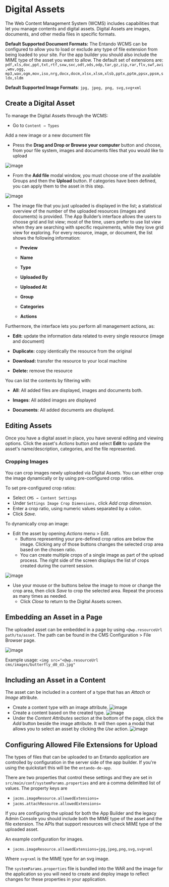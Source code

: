 # Digital Assets

The Web Content Management System (WCMS) includes capabilities that let you manage contents and digital assets. Digital Assets are images, documents, and other media
files in specific formats.

**Default Supported Document Formats:** The Entando WCMS can be
configured to allow you to load or exclude any type of file extension
from being loaded to your site. For the app builder you should also include the MIME type of the asset you want to allow. The default set of extensions are: 
`pdf,xls,doc,ppt,txt,rtf,sxw,sxc,odt,ods,odp,tar,gz,zip,rar,flv,swf,avi,wmv,ogg,`
`mp3,wav,ogm,mov,iso,nrg,docx,docm,xlsx,xlsm,xlsb,pptx,pptm,ppsx,ppsm,sldx,sldm`

**Default Supported Image Formats**: `jpg, jpeg, png, svg,svg+xml`

## Create a Digital Asset

To manage the Digital Assets through the WCMS:

- Go to `Content → Types`

Add a new image or a new document file

-   Press the **Drag and Drop or Browse your computer** button and
    choose, from your file system, images and documents files that you
    would like to upload

![image](./extracted-media/media/DigitalAssets2.png)

-   From the **Add file** modal window, you must choose one of the
    available Groups and then the **Upload** button. If categories have
    been defined, you can apply them to the asset in this step.

![image](./extracted-media/media/DigitalAssets3.png)

-   The image file that you just uploaded is displayed in the list; a
    statistical overview of the number of the uploaded resources (images
    and documents) is provided. The App Builder’s interface allows the
    users to choose grid and list view; most of the time, users prefer
    to use list view when they are searching with specific requirements,
    while they love grid view for exploring. For every resource, image,
    or document, the list shows the following information:

    -   **Preview**

    -   **Name**

    -   **Type**

    -   **Uploaded By**

    -   **Uploaded At**

    -   **Group**

    -   **Categories**

    -   **Actions**

Furthermore, the interface lets you perform all management actions, as:

-   **Edit:** update the information data related to every single
    resource (image and document)

-   **Duplicate:** copy identically the resource from the original

-   **Download:** transfer the resource to your local machine

-   **Delete:** remove the resource

You can list the contents by filtering with:

-   **All**: All added files are displayed, images and documents both.

-   **Images**: All added images are displayed

-   **Documents**: All added documents are displayed. 

## Editing Assets
Once you have a digital asset in place, you have several editing and viewing options. Click the asset's *Actions* button and select **Edit** to update the asset's name/description, categories, and the file represented.

### Cropping Images
You can crop images newly uploaded via Digital Assets. You can either crop the image dynamically or by using pre-configured crop ratios.

To set pre-configured crop ratios:
- Select `CMS → Content Settings`
- Under `Settings Image Crop Dimensions,` click *Add crop dimension*.
- Enter a crop ratio, using numeric values separated by a colon.
- Click *Save*.

To dynamically crop an image:
- Edit the asset by opening *Actions* menu > Edit.
  - Buttons representing your pre-defined crop ratios are below the image. Clicking any of those buttons changes the selected crop area based on the chosen ratio.
  - You can create multiple crops of a single image as part of the upload process. The right side of the screen displays the list of crops created during the current session.

![image](./extracted-media/media/cms_digital_assets_crop.png)

- Use your mouse or the buttons below the image to move or change the crop area, then click *Save* to crop the selected area. Repeat the process as many times as needed.
  - Click *Close* to return to the Digital Assets screen.

## Embedding an Asset in a Page
The uploaded asset can be embedded in a page by using `<@wp.resourceUrl path/to/asset`. The path can be found in the CMS Configuration > File Browser page.

![image](./extracted-media/media/cms_file_browser.png)

Example usage:
`<img src="<@wp.resourceUrl cms/images/butterfly_d0_d3.jpg"`

## Including an Asset in a Content
The asset can be included in a content of a type that has an *Attach* or *Image* attribute.

- Create a content type with an image attribute.
![image](./extracted-media/media/cms_content_type_image.png)
- Create a content based on the created  type.
![image](./extracted-media/media/cms_content_with_image.png)
- Under the *Content Attributes* section at the bottom of the page, click the *Add* button beside the image attribute. It will then open a modal that allows you to select an asset by clicking the *Use* action.
![image](./extracted-media/media/cms_content_image_add.png)

## Configuring Allowed File Extensions for Upload

The types of files that can be uploaded to an Entando application are controlled by
configuration in the server side of the app builder. If you're using the quickstart this will be the
`entando-de-app`.

There are two properties that control these settings and they are set in `src/main/conf/systemParams.properties` and are a comma delimitted list of values. The property keys are

- `jacms.imageResource.allowedExtensions=`
- `jacms.attachResource.allowedExtensions=`

If you are configuring the upload for both the App Builder and the legacy Admin Console you should include
both the MIME type of the asset and the file extension. The APIs that support resources will check MIME type of the uploaded asset.

An example configuration for images.
- `jacms.imageResource.allowedExtensions=jpg,jpeg,png,svg,svg+xml`

Where `svg+xml` is the MIME type for an svg image.

The `systemParams.properties` file is bundled into the WAR and the image for the application so you will need to create and deploy image to reflect changes for these properties in your application.
